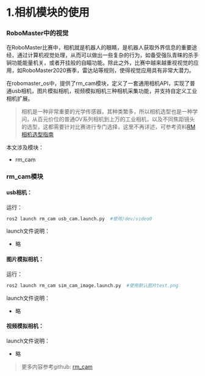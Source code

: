 # 1.相机模块的使用

### RoboMaster中的视觉

在RoboMaster比赛中，相机就是机器人的眼睛，是机器人获取外界信息的重要途经，通过计算机视觉处理，从而可以做出一些复杂的行为，如备受强队青睐的杀手锏功能能量机关，或者开挂般的自瞄功能。除此之外，比赛中越来越重视视觉的应用，如RoboMaster2020赛季，雷达站等规则，使得视觉应用具有非常大潜力。

在robomaster_os中，提供了rm_cam模块，定义了一套通用相机API，实现了普通usb相机，图片模拟相机，视频模拟相机三种相机采集功能，并支持自定义工业相机扩展。

> 相机是一种非常重要的光学传感器，其种类繁多，所以相机选型也是一种学问，从百元价位的普通OV系列相机到上万的工业相机，以及不同焦距镜头的选型，这都需要针对比赛进行专门选择，这里不再详述，可参考资料[RM相机选型指南](Developers_Guide/camera_selection.md)

本文涉及模块：

- rm_cam

### rm_cam模块

#### usb相机：

运行：

```bash
ros2 launch rm_cam usb_cam.launch.py  #使用/dev/video0
```

launch文件说明：

* 略

#### 图片模拟相机：

运行：

```bash
ros2 launch rm_cam sim_cam_image.launch.py  #使用默认图片test.png
```

launch文件说明：

* 略

#### 视频模拟相机：

launch文件说明：

* 略

>  更多内容参考github: [rm_cam][1]



[1]: https://github.com/robomaster-oss/rmoss_core/tree/main/rm_cam

 